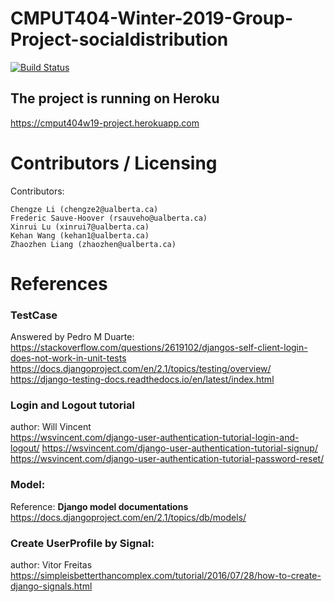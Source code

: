CMPUT404-Winter-2019-Group-Project-socialdistribution
===================================
[![Build Status](https://travis-ci.org/cmput404w19-project/group-project.svg?branch=master)](https://travis-ci.org/cmput404w19-project/group-project)


## The project is running on Heroku
https://cmput404w19-project.herokuapp.com



Contributors / Licensing
========================

Contributors:
  
    Chengze Li (chengze2@ualberta.ca)
    Frederic Sauve-Hoover (rsauveho@ualberta.ca)
    Xinrui Lu (xinrui7@ualberta.ca)
    Kehan Wang (kehan1@ualberta.ca)
    Zhaozhen Liang (zhaozhen@ualberta.ca)


# References
### TestCase
Answered by Pedro M Duarte: https://stackoverflow.com/questions/2619102/djangos-self-client-login-does-not-work-in-unit-tests<br/>
https://docs.djangoproject.com/en/2.1/topics/testing/overview/<br/>
https://django-testing-docs.readthedocs.io/en/latest/index.html<br/>
### Login and Logout tutorial
author: Will Vincent <br/>
https://wsvincent.com/django-user-authentication-tutorial-login-and-logout/ 
https://wsvincent.com/django-user-authentication-tutorial-signup/ 
https://wsvincent.com/django-user-authentication-tutorial-password-reset/
### Model: 
Reference: **Django model documentations**
https://docs.djangoproject.com/en/2.1/topics/db/models/ 
### Create UserProfile by Signal:
author: Vitor Freitas
https://simpleisbetterthancomplex.com/tutorial/2016/07/28/how-to-create-django-signals.html
